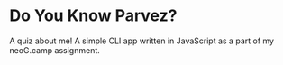 # Do You Know Parvez?
A quiz about me! A simple CLI app written in JavaScript as a part of my neoG.camp assignment.